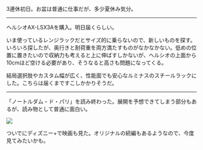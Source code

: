 3連休初日。お盆は普通に仕事だが、多少夏休み気分。

---

ヘルシオAX-LSX3Aを購入。明日届くらしい。

いま使っているレンジラックだとサイズ的に乗らないので、新しいものを探す。いろいろ探したが、奥行きと耐荷重を両方満たすものがなかなかない。低めの位置に置きたいので収納力も考えると上に伸ばすしかないが、ヘルシオの上面から10cmほど空ける必要があり、そうなると高さも問題になってくる。

結局選択肢やカスタム幅が広く、性能面でも安心なルミナスのスチールラックにした。こちらは届くまですこしかかりそうだ。

---

「ノートルダム・ド・パリ」を読み終わった。展開を予想できてしまう部分もあるが、読み物として普通に面白い。

![](https://photos.old.apkas.net/medium/202408/20240810-191928.webp)

ついでにディズニー+で映画も見た。オリジナルの続編もあるようなので、今度見てみたいかも。
